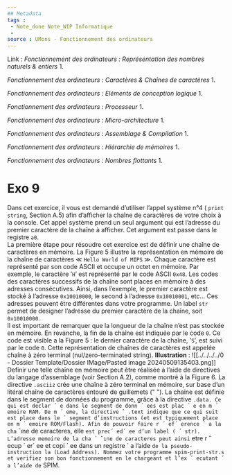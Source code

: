 ```yaml
---
## Metadata
tags : 
 - Note_done Note_WIP Informatique
 - 
source : UMons - Fonctionnement des ordinateurs
---
```


Link :
_Fonctionnement des ordinateurs : Représentation des nombres naturels & entiers_
1.

_Fonctionnement des ordinateurs : Caractères & Chaînes de caractères_
1.

_Fonctionnement des ordinateurs : Eléments de conception logique_
1.

_Fonctionnement des ordinateurs : Processeur_
1.

_Fonctionnement des ordinateurs : Micro-architecture_
1.

_Fonctionnement des ordinateurs : Assemblage & Compilation_
1.

_Fonctionnement des ordinateurs : Hiérarchie de mémoires_
1.

_Fonctionnement des ordinateurs : Nombres flottants_
1.

# Exo 9
Dans cet exercice, il vous est demandé d’utiliser l’appel système n°4 ( `print string`, Section A.5) afin d’afficher la chaîne de caractères de votre choix à la console. Cet appel système prend un seul argument qui est l’adresse du premier caractère de la chaîne à afficher. Cet argument est passe dans le registre `a0`.
\
La première étape pour résoudre cet exercice est de définir une chaîne de caractères en mémoire. La Figure 5 illustre la représentation  en mémoire de la chaîne de caractères ≪ `Hello World of MIPS` ≫. Chaque caractère est représenté par son code ASCII et occupe un octet  en mémoire. Par exemple, le caractère ’`H`’ est représenté par le code ASCII `0x48`. Les codes des caractères successifs de la chaîne sont places en mémoire à des adresses consécutives. Ainsi, dans l’exemple, le premier caractère est stocké à l’adresse `0x10010000`, le second à l’adresse `0x10010001`, etc... Ces adresses peuvent être différentes dans votre programme. Un label `str` permet de designer l’adresse du premier caractère de la chaîne, soit `0x10010000`. 
\
Il est important de remarquer que la longueur de la chaîne n’est pas stockée en mémoire. En revanche, la fin de la chaîne est indiquée par le code `0`. Ce code est visible a la Figure 5 : le dernier caractère de la chaîne, ’`S`’, est suivi par le code `0`. Cette représentation de chaînes de caractères est appelée chaîne à zéro terminal (nul/zero-terminated string).
**Illustration** : ![[../../../../0 - Dossier Template/Dossier IMage/Pasted image 20240509135403.png]]
Definir une telle chaîne en mémoire peut être réalisée à l’aide de directives du langage d’assemblage (voir Section A.2), comme montré à la Figure 6. La directive `.asciiz` crée une chaîne à zéro terminal en mémoire, sur base d’un litéral chaîne de caractères entouré de guillemets (" "). La chaîne est définie dans le segment de données du programme, grâce à la directive ` .data. Ce qui est declar ´ e dans le segment de donn ´ ees est plac ´ e en m ´ emoire RAM. De m ´ eme, la directive ˆ .text indique que ce qui suit est place dans le ´ segment d’instructions (et est typiquement place en m ´ emoire ROM/Flash). Afin de pouvoir faire r ´ ef´ erence ´ a la cha ` ˆıne de caracteres, elle ` est prec´ ed´ ee d’un label ( ´ str). L’adresse memoire de la cha ´ ˆıne de caracteres peut ainsi ` etre r ˆ ecup ´ er´ ee et copi ´ ee dans un registre ´ a l’aide ` de la pseudo-instruction la (Load Address). Nommez votre programme spim-print-str.s et verifiez son bon fonctionnement en le chargeant et l’ex ´ ecutant ´ a l’aide de ` SPIM.